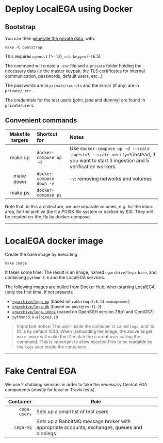 # Deploy LocalEGA using Docker

## Bootstrap

You can then [generate the private data](bootstrap), with:

	make -C bootstrap

This requires `openssl` (>=1.1), `ssh-keygen` (=>6.5).

The command will create a `.env` file and a `private` folder holding
the necessary data (ie the master keypair, the TLS
certificates for internal communication, passwords, default users,
etc...)

The passwords are in `private/secrets` and the errors (if any) are in `private/.err`.

The credentials for the test users (john, jane and dummy) are found in `private/users`.

## Convenient commands

| Makefile targets | Shortcut for | Notes |
|:----------------:|:-------------|:------|
| make up          | `docker-compose up -d` | Use `docker-compose up -d --scale ingest=3 --scale verify=5` instead, if you want to start 3 ingestion and 5 verification workers. |
| make down        | `docker-compose down -v` | `-v`: removing networks and volumes |
| make ps          | `docker-compose ps` | |

Note that, in this architecture, we use separate volumes, e.g. for the
inbox area, for the archive (be it a POSIX file system or backed by
S3). They will be created on-the-fly by docker-compose.

----

# LocalEGA docker image

Create the base image by executing:

	make image

It takes some time. The result is an image, named `egarchive/lega-base`, and containing `python 3.6` and the LocalEGA services.

The following images are pulled from Docker Hub, when starting LocalEGA (only the first time, if not present):

* [`egarchive/lega-mq`](https://github.com/EGA-archive/LocalEGA-mq) (based on `rabbitmq:3.6.14-management`)
* [`egarchive/lega-db`](https://github.com/EGA-archive/LocalEGA-db) (based on `postgres:11.2`)
* [`egarchive/lega-inbox`](https://github.com/EGA-archive/LocalEGA-inbox) (based on OpenSSH version 7.8p1 and CentOS7)
* `python:3.6-alpine3.10` 


> Important notice: The user inside the container is called `lega`,
> and its ID is by default 1000. When (re)building the image, the
> above target `make image` will make the ID match the current user
> calling the command. This is important to allow injected files to be
> readable by the `lega` user inside the containers.

----

# Fake Central EGA

We use 2 stubbing services in order to fake the necessary Central EGA components (mostly for local or Travis tests).

| Container    | Role |
|-------------:|------|
| `cega-users` | Sets up a small list of test users |
| `cega-mq`    | Sets up a RabbitMQ message broker with appropriate accounts, exchanges, queues and bindings |
